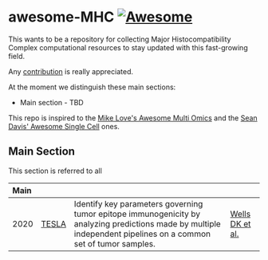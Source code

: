 # awesome-MHC [![Awesome](https://awesome.re/badge-flat2.svg)](https://awesome.re)

This wants to be a repository for collecting Major Histocompatibility Complex computational resources to stay updated with this fast-growing field. 

Any [contribution](https://github.com/drighelli/awesome-MHC/blob/main/CONTRIBUTING.md) is really appreciated.

At the moment we distinguish these main sections:

- Main section - TBD 

This repo is inspired to the [Mike Love's Awesome Multi Omics](https://github.com/seandavi/awesome-single-cell) and the [Sean Davis' Awesome Single Cell](https://github.com/mikelove/awesome-multi-omics) ones.

## Main Section

This section is referred to all 

|Main||||
|:-|:-|:-|:-|
|2020|[TESLA](https://www.cell.com/cell/fulltext/S0092-8674(20)31156-9)|Identify key parameters governing tumor epitope immunogenicity by analyzing predictions made by multiple independent pipelines on a common set of tumor samples. | [Wells DK et al.](https://www.cell.com/cell/fulltext/S0092-8674(20)31156-9)|  

